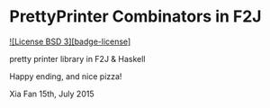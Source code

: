# PrettyPrinter Combinators in F2J

[![License BSD 3][badge-license]](LICENSE)

pretty printer library in F2J &amp; Haskell





Happy ending, and nice pizza!

Xia Fan
15th, July 2015
